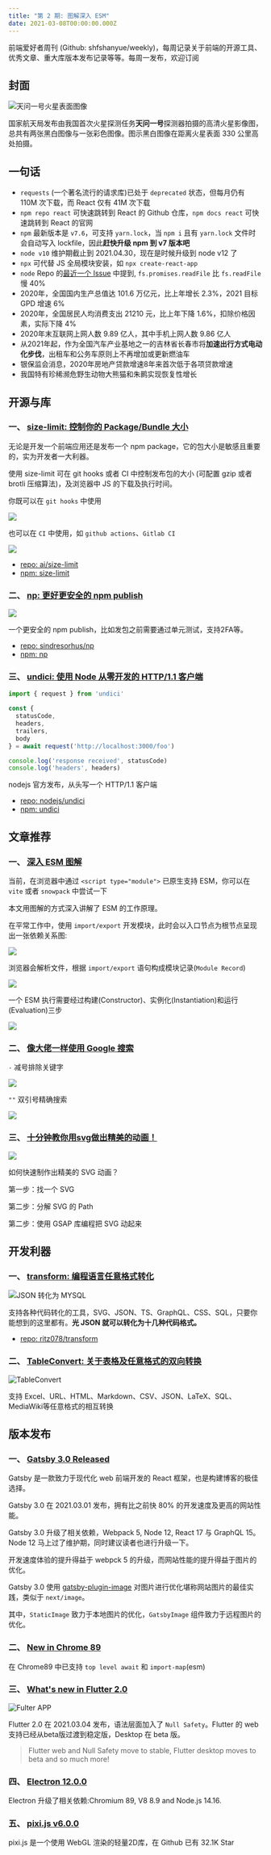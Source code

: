 ```yaml
---
title: "第 2 期: 图解深入 ESM"
date: 2021-03-08T00:00:00.000Z
---
```


前端爱好者周刊 (Github: shfshanyue/weekly)，每周记录关于前端的开源工具、优秀文章、重大库版本发布记录等等。每周一发布，欢迎订阅


## 封面

![天问一号火星表面图像](./assets/tianwen.jpg)

国家航天局发布由我国首次火星探测任务**天问一号**探测器拍摄的高清火星影像图，总共有两张黑白图像与一张彩色图像。图示黑白图像在距离火星表面 330 公里高处拍摄。



## 一句话

+ `requests` (一个著名流行的请求库)已处于 `deprecated` 状态，但每月仍有 110M 次下载，而 React 仅有 41M 次下载
+ `npm repo react` 可快速跳转到 React 的 Github 仓库，`npm docs react` 可快速跳转到 React 的官网
+ `npm` 最新版本是 `v7.6`，可支持 `yarn.lock`，当 `npm i` 且有 `yarn.lock` 文件时会自动写入 lockfile，因此**赶快升级 npm 到 v7 版本吧**
+ `node v10` 维护期截止到 2021.04.30，现在是时候升级到 node v12 了
+ `npx` 可代替 JS 全局模块安装，如 `npx create-react-app`
+ `node` Repo 的[最近一个 Issue](https://github.com/nodejs/node/issues/37583) 中提到, `fs.promises.readFile` 比 `fs.readFile` 慢 40%
+ 2020年，全国国内生产总值达 101.6 万亿元，比上年增长 2.3%，2021 目标 GPD 增速 6%
+ 2020年，全国居民人均消费支出 21210 元，比上年下降 1.6%，扣除价格因素，实际下降 4%
+ 2020年末互联网上网人数 9.89 亿人，其中手机上网人数 9.86 亿人
+ 从2021年起，作为全国汽车产业基地之一的吉林省长春市将**加速出行方式电动化步伐**，出租车和公务车原则上不再增加或更新燃油车
+ 银保监会消息，2020年房地产贷款增速8年来首次低于各项贷款增速
+ 我国特有珍稀濒危野生动物大熊猫和朱鹮实现恢复性增长

## 开源与库


### **一、 [size-limit: 控制你的 Package/Bundle 大小](https://github.com/ai/size-limit)**

无论是开发一个前端应用还是发布一个 npm package，它的包大小是敏感且重要的，实为开发者一大利器。

使用 size-limit 可在 git hooks 或者 CI 中控制发布包的大小 (可配置 gzip 或者 brotli 压缩算法)，及浏览器中 JS 的下载及执行时间。

你既可以在 `git hooks` 中使用

![](./assets/size-limit-show.png)

也可以在 `CI` 中使用，如 `github actions`、`Gitlab CI`

![](./assets/size-limit-ci.png)


+ [repo: ai/size-limit](https://github.com/ai/size-limit)
+ [npm: size-limit](https://npmjs.com/package/undefined)
    

### **二、 [np: 更好更安全的 npm publish](https://github.com/sindresorhus/np)**

![](./assets/np.gif)

一个更安全的 npm publish，比如发包之前需要通过单元测试，支持2FA等。


+ [repo: sindresorhus/np](https://github.com/sindresorhus/np)
+ [npm: np](https://npmjs.com/package/undefined)
    

### **三、 [undici: 使用 Node 从零开发的 HTTP/1.1 客户端](https://github.com/nodejs/undici)**

``` js
import { request } from 'undici'

const {
  statusCode,
  headers,
  trailers,
  body
} = await request('http://localhost:3000/foo')

console.log('response received', statusCode)
console.log('headers', headers)
```

nodejs 官方发布，从头写一个 HTTP/1.1 客户端


+ [repo: nodejs/undici](https://github.com/nodejs/undici)
+ [npm: undici](https://npmjs.com/package/undefined)
    

## 文章推荐


### **一、 [深入 ESM 图解](https://hacks.mozilla.org/2018/03/es-modules-a-cartoon-deep-dive/)**

当前，在浏览器中通过 `<script type="module">` 已原生支持 ESM，你可以在 `vite` 或者 `snowpack` 中尝试一下

本文用图解的方式深入讲解了 ESM 的工作原理。

在平常工作中，使用 `import/export` 开发模块，此时会以入口节点为根节点呈现出一张依赖关系图:

![](./assets/esm-module-record.png)

浏览器会解析文件，根据 `import/export` 语句构成模块记录(`Module Record`)

![](./assets/esm-module-record-2.png)

一个 ESM 执行需要经过构建(Constructor)、实例化(Instantiation)和运行(Evaluation)三步

![](./assets/esm.png)




    

### **二、 [像大佬一样使用 Google 搜索](https://dev.to/denicmarko/google-like-a-pro-5cf6)**

`-` 减号排除关键字

![](https://p3-juejin.byteimg.com/tos-cn-i-k3u1fbpfcp/be345d239a07458c852dad96ab53355a~tplv-k3u1fbpfcp-zoom-1.image)

`""` 双引号精确搜索

![](https://p3-juejin.byteimg.com/tos-cn-i-k3u1fbpfcp/04149ac687714dd388ebef55427ee0ef~tplv-k3u1fbpfcp-zoom-1.image)




    

### **三、 [十分钟教你用svg做出精美的动画！](https://juejin.cn/post/6930412294149472269)**

![](./assets/gsap.gif)

如何快速制作出精美的 SVG 动画？

第一步：找一个 SVG

第二步：分解 SVG 的 Path

第二步：使用 GSAP 库编程把 SVG 动起来




    

## 开发利器


### **一、 [transform: 编程语言任意格式转化](https://transform.tools/)**

![JSON 转化为 MYSQL](./assets/transform.png)

支持各种代码转化的工具，SVG、JSON、TS、GraphQL、CSS、SQL，只要你能想到的这里都有。**光 JSON 就可以转化为十几种代码格式。**


+ [repo: ritz078/transform](https://github.com/ritz078/transform)

    

### **二、 [TableConvert: 关于表格及任意格式的双向转换](https://tableconvert.com/)**

![TableConvert](./assets/tableconvert.png)

支持 Excel、URL、HTML、Markdown、CSV、JSON、LaTeX、SQL、MediaWiki等任意格式的相互转换




    

## 版本发布


### **一、 [Gatsby 3.0 Released](https://www.gatsbyjs.com/blog/gatsby-v3/)**

Gatsby 是一款致力于现代化 web 前端开发的 React 框架，也是构建博客的极佳选择。

Gatsby 3.0 在 2021.03.01 发布，拥有比之前快 80% 的开发速度及更高的网站性能。

Gatsby 3.0 升级了相关依赖，Webpack 5, Node 12, React 17 与 GraphQL 15。Node 12 马上过了维护期，同时建议读者也进行升级一下。

开发速度体验的提升得益于 webpck 5 的升级，而网站性能的提升得益于图片的优化。

Gatsby 3.0 使用 [gatsby-plugin-image](https://www.gatsbyjs.com/docs/reference/built-in-components/gatsby-plugin-image/) 对图片进行优化堪称网站图片的最佳实践，类似于 `next/image`。

其中，`StaticImage` 致力于本地图片的优化，`GatsbyImage` 组件致力于远程图片的优化。




    

### **二、 [New in Chrome 89](https://developer.chrome.com/blog/new-in-chrome-89/)**

在 Chrome89 中已支持 `top level await` 和 `import-map`(esm)




    

### **三、 [What's new in Flutter 2.0](https://medium.com/flutter/whats-new-in-flutter-2-0-fe8e95ecc65)**

![Fulter APP](./assets/flutter-app.gif)

Flutter 2.0 在 2021.03.04 发布，语法层面加入了 `Null Safety`。Flutter 的 web 支持已经从beta版过渡到稳定版，Desktop 在 beta 版。

> Flutter web and Null Safety move to stable, Flutter desktop moves to beta and so much more!




    

### **四、 [Electron 12.0.0](https://www.electronjs.org/blog/electron-12-0)**

Electron 升级了相关依赖:Chromium 89, V8 8.9 and Node.js 14.16.



    

### **五、 [pixi.js v6.0.0](https://github.com/pixijs/pixi.js/releases/tag/v6.0.0)**

pixi.js 是一个使用 WebGL 渲染的轻量2D库，在 Github 已有 32.1K Star



    
